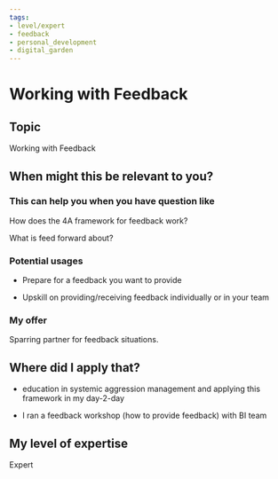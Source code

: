 ```yaml
---
tags: 
- level/expert
- feedback
- personal_development
- digital_garden
---
```

# Working with Feedback
## Topic

Working with Feedback

## When might this be relevant to you?

### This can help you when you have question like

How does the 4A framework for feedback work?

What is feed forward about?

### Potential usages

-   Prepare for a feedback you want to provide
    
-   Upskill on providing/receiving feedback individually or in your team
    

### My offer

Sparring partner for feedback situations.

## Where did I apply that?

-   education in systemic aggression management and applying this framework in my day-2-day
    
-   I ran a feedback workshop (how to provide feedback) with BI team
    

## My level of expertise

Expert